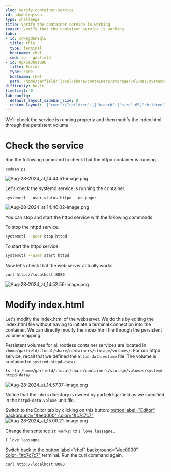 ```yaml
---
slug: verify-container-service
id: ndxdhfrqtsoa
type: challenge
title: Verify the container service is working
teaser: Verify that the container service is working.
tabs:
- id: cnwbgdnn9qlw
  title: rhle
  type: terminal
  hostname: rhel
  cmd: su - garfield
- id: 0px5a3hqzu86
  title: Editor
  type: code
  hostname: rhel
  path: /home/garfield/.local/share/containers/storage/volumes/systemd-httpd-data/_data/index.html
difficulty: basic
timelimit: 0
lab_config:
  default_layout_sidebar_size: 0
  custom_layout: '{"root":{"children":[{"branch":{"size":65,"children":[{"leaf":{"tabs":["cnwbgdnn9qlw"],"activeTabId":"cnwbgdnn9qlw","size":48}},{"leaf":{"tabs":["0px5a3hqzu86"],"activeTabId":"0px5a3hqzu86","size":49}}]}},{"leaf":{"tabs":["assignment"],"activeTabId":"assignment","size":33}}],"orientation":"Horizontal"}}'
---
```

We'll check the service is running properly and then modify the index.html through the persistent volume.

Check the service
===
Run the following command to check that the httpd container is running.
```bash,run
podman ps
```
![Aug-28-2024_at_14.44.51-image.png](https://play.instruqt.com/assets/tracks/olghe3gyqvaq/cec7903cb7b5739b3329757e67d742a0/assets/Aug-28-2024_at_14.44.51-image.png)

Let's check the systemd service is running the container.
```bash,run
systemctl --user status httpd --no-pager
```
![Aug-28-2024_at_14.46.02-image.png](https://play.instruqt.com/assets/tracks/olghe3gyqvaq/5f6b2c63fe43e85a3796ee778025121d/assets/Aug-28-2024_at_14.46.02-image.png)

You can stop and start the httpd service with the following commands.

To stop the httpd service.
```bash
systemctl --user stop httpd
```

To start the httpd service.
```bash
systemctl --user start httpd
```

Now let's check that the web server actually works.
```bash,run
curl http://localhost:8080
```
![Aug-28-2024_at_14.52.56-image.png](https://play.instruqt.com/assets/tracks/olghe3gyqvaq/d1229aa96426be7cf2ba4ab882238ff2/assets/Aug-28-2024_at_14.52.56-image.png)

Modify index.html
===
Let's modify the index.html of the webserver. We do this by editing the index.html file without having to initiate a terminal connection into the container. We can directly modify the index.html file through the persistent volume mapping.

Persistent volumes for all rootless container services are located in `/home/garfield/.local/share/containers/storage/volumes/`.  For our httpd service, recall that we defined the `httpd-data.volume` file. The volume is contained in `systemd-httpd-data/`.
```bash,run
ls -la /home/garfield/.local/share/containers/storage/volumes/systemd-httpd-data/
```
![Aug-28-2024_at_14.57.37-image.png](https://play.instruqt.com/assets/tracks/olghe3gyqvaq/7b203c4102e7f3630c7a15ee26d28ee0/assets/Aug-28-2024_at_14.57.37-image.png)

Notice that the `_data` directory is owned by garfield:garfield as we specified in the `httpd-data.volume` unit file.

Switch to the Editor tab by clicking on this button: [button label="Editor" background="#ee0000" color="#c7c7c7"](tab-1)
![Aug-28-2024_at_15.00.21-image.png](https://play.instruqt.com/assets/tracks/olghe3gyqvaq/85e430cadedcc3639c52e47eeb27c41b/assets/Aug-28-2024_at_15.00.21-image.png)

Change the sentence `It works!` to `I love lassagne.`.
```text
I love lassagne
```

Switch back to the [button label="rhel" background="#ee0000" color="#c7c7c7"](tab-0) terminal.
Run the curl command again.
```bash,run
curl http://localhost:8080
```

